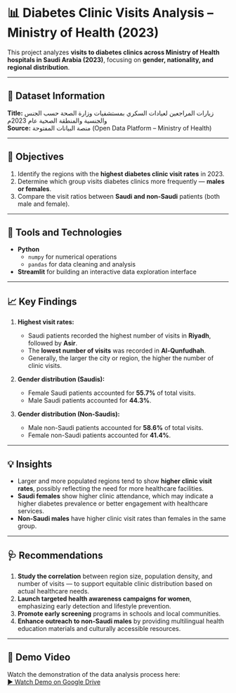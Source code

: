 # 📊 Diabetes Clinic Visits Analysis – Ministry of Health (2023)

This project analyzes **visits to diabetes clinics across Ministry of Health hospitals in Saudi Arabia (2023)**, focusing on **gender, nationality, and regional distribution**.

---

## 🧾 Dataset Information
**Title:** زيارات المراجعين لعيادات السكري بمستشفيات وزارة الصحة حسب الجنس والجنسية والمنطقة الصحية عام 2023م  
**Source:** منصة البيانات المفتوحة (Open Data Platform – Ministry of Health)

---

## 🎯 Objectives
1. Identify the regions with the **highest diabetes clinic visit rates** in 2023.  
2. Determine which group visits diabetes clinics more frequently — **males or females**.  
3. Compare the visit ratios between **Saudi and non-Saudi** patients (both male and female).

---

## 🧰 Tools and Technologies
- **Python**
  - `numpy` for numerical operations  
  - `pandas` for data cleaning and analysis  
- **Streamlit** for building an interactive data exploration interface  

---

## 📈 Key Findings
1. **Highest visit rates:**  
   - Saudi patients recorded the highest number of visits in **Riyadh**, followed by **Asir**.  
   - The **lowest number of visits** was recorded in **Al-Qunfudhah**.  
   - Generally, the larger the city or region, the higher the number of clinic visits.

2. **Gender distribution (Saudis):**  
   - Female Saudi patients accounted for **55.7%** of total visits.  
   - Male Saudi patients accounted for **44.3%**.

3. **Gender distribution (Non-Saudis):**  
   - Male non-Saudi patients accounted for **58.6%** of total visits.  
   - Female non-Saudi patients accounted for **41.4%**.

---

## 💡 Insights
- Larger and more populated regions tend to show **higher clinic visit rates**, possibly reflecting the need for more healthcare facilities.  
- **Saudi females** show higher clinic attendance, which may indicate a higher diabetes prevalence or better engagement with healthcare services.  
- **Non-Saudi males** have higher clinic visit rates than females in the same group.

---

## 🩺 Recommendations
1. **Study the correlation** between region size, population density, and number of visits — to support equitable clinic distribution based on actual healthcare needs.  
2. **Launch targeted health awareness campaigns for women**, emphasizing early detection and lifestyle prevention.  
3. **Promote early screening** programs in schools and local communities.  
4. **Enhance outreach to non-Saudi males** by providing multilingual health education materials and culturally accessible resources.

---

## 🎥 Demo Video
Watch the demonstration of the data analysis process here:  
[▶️ Watch Demo on Google Drive](https://drive.google.com/file/d/1UcVLcgh2IDVSGD9BxiMYsa0tmrq0G04q/view?usp=sharing)


